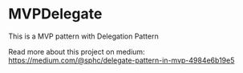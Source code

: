 # MVPDelegate
This is a MVP pattern with Delegation Pattern


Read more about this project on medium:
https://medium.com/@sphc/delegate-pattern-in-mvp-4984e6b19e5
